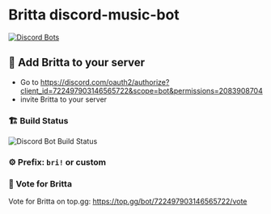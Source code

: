 # Britta discord-music-bot

[![Discord Bots](https://top.gg/api/widget/722497903146565722.svg)](https://top.gg/bot/722497903146565722)


## 📢 Add Britta to your server
- Go to https://discord.com/oauth2/authorize?client_id=722497903146565722&scope=bot&permissions=2083908704
- invite Britta to your server

### 🏗️ Build Status

![Discord Bot Build Status](https://github.com/b3h3m0th/britta_discord-music-bot/workflows/Discord%20Bot%20Build%20Status/badge.svg)

### ⚙️ Prefix: `bri!` or custom

### 📑 Vote for Britta

Vote for Britta on top.gg: https://top.gg/bot/722497903146565722/vote
